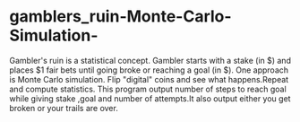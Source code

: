 # gamblers_ruin-Monte-Carlo-Simulation-
Gambler's ruin is a statistical concept.
Gambler starts with a stake (in $) and places $1 fair bets until going broke or reaching a goal (in $). One approach is Monte Carlo simulation. Flip "digital" coins and see what happens.Repeat and compute statistics. This program output number of steps to reach goal while giving stake ,goal and number of attempts.It also output either you get broken or your trails are over.
